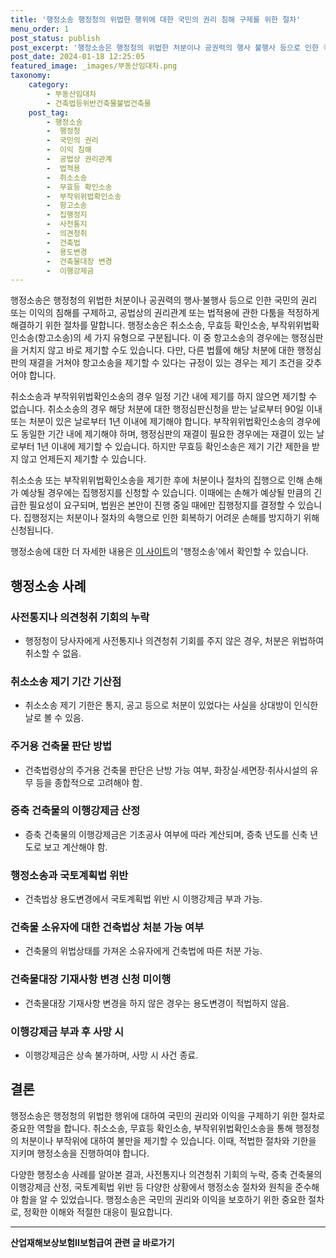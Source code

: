 ```yaml
---
title: '행정소송 행정청의 위법한 행위에 대한 국민의 권리 침해 구제를 위한 절차'
menu_order: 1
post_status: publish
post_excerpt: '행정소송은 행정청의 위법한 처분이나 공권력의 행사 불행사 등으로 인한 국민의 권리 또는 이익의 침해를 구제하고, 공법상의 권리관계 또는 법적용에 관한 다툼을 적정하게 해결하기 위한 절차를 말합니다. 행정소송은 취소소송, 무효등 확인소송, 부작위위법확인소송 항고소송 의 세 가지 유형으로 구분됩니다. 이 중 항고소송의 경우에는 행정심판을 거치지 않고 바로 제기할 수도 있습니다. 다만, 다른 법률에 해당 처분에 대한 행정심판의 재결을 거쳐야 항고소송을 제기할 수 있다는 규정이 있는 경우는 제기 조건을 갖추어야 합니다.'
post_date: 2024-01-18 12:25:05
featured_image: _images/부동산임대차.png
taxonomy:
    category:
        - 부동산임대차
        - 건축법등위반건축물불법건축물
    post_tag:
        - 행정소송
        -  행정청
        -  국민의 권리
        -  이익 침해
        -  공법상 권리관계
        -  법적용
        -  취소소송
        -  무효등 확인소송
        -  부작위위법확인소송
        -  항고소송
        -  집행정지
        -  사전통지
        -  의견청취
        -  건축법
        -  용도변경
        -  건축물대장 변경
        -  이행강제금
---
```



행정소송은 행정청의 위법한 처분이나 공권력의 행사·불행사 등으로 인한 국민의 권리 또는 이익의 침해를 구제하고, 공법상의 권리관계 또는 법적용에 관한 다툼을 적정하게 해결하기 위한 절차를 말합니다. 행정소송은 취소소송, 무효등 확인소송, 부작위위법확인소송(항고소송)의 세 가지 유형으로 구분됩니다. 이 중 항고소송의 경우에는 행정심판을 거치지 않고 바로 제기할 수도 있습니다. 다만, 다른 법률에 해당 처분에 대한 행정심판의 재결을 거쳐야 항고소송을 제기할 수 있다는 규정이 있는 경우는 제기 조건을 갖추어야 합니다.

취소소송과 부작위위법확인소송의 경우 일정 기간 내에 제기를 하지 않으면 제기할 수 없습니다. 취소소송의 경우 해당 처분에 대한 행정심판신청을 받는 날로부터 90일 이내 또는 처분이 있은 날로부터 1년 이내에 제기해야 합니다. 부작위위법확인소송의 경우에도 동일한 기간 내에 제기해야 하며, 행정심판의 재결이 필요한 경우에는 재결이 있는 날로부터 1년 이내에 제기할 수 있습니다. 하지만 무효등 확인소송은 제기 기간 제한을 받지 않고 언제든지 제기할 수 있습니다.

취소소송 또는 부작위위법확인소송을 제기한 후에 처분이나 절차의 집행으로 인해 손해가 예상될 경우에는 집행정지를 신청할 수 있습니다. 이때에는 손해가 예상될 만큼의 긴급한 필요성이 요구되며, 법원은 본안이 진행 중일 때에만 집행정지를 결정할 수 있습니다. 집행정지는 처분이나 절차의 속행으로 인한 회복하기 어려운 손해를 방지하기 위해 신청됩니다.

행정소송에 대한 더 자세한 내용은 [이 사이트](https://www.easylaw.go.kr)의 '행정소송'에서 확인할 수 있습니다.

## 행정소송 사례

### 사전통지나 의견청취 기회의 누락
- 행정청이 당사자에게 사전통지나 의견청취 기회를 주지 않은 경우, 처분은 위법하여 취소할 수 없음.

### 취소소송 제기 기간 기산점
- 취소소송 제기 기한은 통지, 공고 등으로 처분이 있었다는 사실을 상대방이 인식한 날로 볼 수 있음.

### 주거용 건축물 판단 방법
- 건축법령상의 주거용 건축물 판단은 난방 가능 여부, 화장실·세면장·취사시설의 유무 등을 종합적으로 고려해야 함.

### 증축 건축물의 이행강제금 산정
- 증축 건축물의 이행강제금은 기초공사 여부에 따라 계산되며, 증축 년도를 신축 년도로 보고 계산해야 함.

### 행정소송과 국토계획법 위반
- 건축법상 용도변경에서 국토계획법 위반 시 이행강제금 부과 가능.

### 건축물 소유자에 대한 건축법상 처분 가능 여부
- 건축물의 위법상태를 가져온 소유자에게 건축법에 따른 처분 가능.

### 건축물대장 기재사항 변경 신청 미이행
- 건축물대장 기재사항 변경을 하지 않은 경우는 용도변경이 적법하지 않음.

### 이행강제금 부과 후 사망 시
- 이행강제금은 상속 불가하며, 사망 시 사건 종료.

## 결론

행정소송은 행정청의 위법한 행위에 대하여 국민의 권리와 이익을 구제하기 위한 절차로 중요한 역할을 합니다. 취소소송, 무효등 확인소송, 부작위위법확인소송을 통해 행정청의 처분이나 부작위에 대하여 불만을 제기할 수 있습니다. 이때, 적법한 절차와 기한을 지키며 행정소송을 진행하여야 합니다.

다양한 행정소송 사례를 알아본 결과, 사전통지나 의견청취 기회의 누락, 증축 건축물의 이행강제금 산정, 국토계획법 위반 등 다양한 상황에서 행정소송 절차와 원칙을 준수해야 함을 알 수 있었습니다. 행정소송은 국민의 권리와 이익을 보호하기 위한 중요한 절차로, 정확한 이해와 적절한 대응이 필요합니다.
<!-- wp:separator -->
<hr class="wp-block-separator has-alpha-channel-opacity"/>
<!-- /wp:separator -->

<!-- wp:group {"backgroundColor":"base","layout":{"type":"constrained"}} -->
<div class="wp-block-group has-base-background-color has-background"><!-- wp:paragraph {"align":"center","fontSize":"medium"} -->
<p class="has-text-align-center has-large-font-size"><strong>산업재해보상보험Ⅱ보험급여 관련 글 바로가기</strong></p>
<!-- /wp:paragraph -->


<!-- wp:latest-posts
{"categories":[{"id":10872,"count":19,"description":"","link":"https://uknowlaw.com/category/%ec%82%b0%ec%97%85%ec%9e%ac%ed%95%b4%eb%b3%b4%ec%83%81%eb%b3%b4%ed%97%98%e2%85%b1%eb%b3%b4%ed%97%98%ea%b8%89%ec%97%ac/","name":"산업재해보상보험Ⅱ보험급여","slug":"산업재해보상보험Ⅱ보험급여","taxonomy":"category","parent":0,"meta":[],"_links":{"self":[{"href":"https://uknowlaw.com/wp-json/wp/v2/categories/10872"}],"collection":[{"href":"https://uknowlaw.com/wp-json/wp/v2/categories"}],"about":[{"href":"https://uknowlaw.com/wp-json/wp/v2/taxonomies/category"}],"wp:post_type":[{"href":"https://uknowlaw.com/wp-json/wp/v2/posts?categories=10872"}],"curies":[{"name":"wp","href":"https://api.w.org/{rel}","templated":true}]}}],"postsToShow":100,"excerptLength":28,"postLayout":"grid","columns":2,"featuredImageAlign":"left","featuredImageSizeSlug":"large","fontSize":"small"} /--></div>
<!-- /wp:group -->